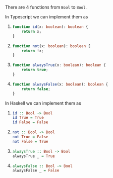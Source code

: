 There are 4 functions from `Bool` to `Bool`. 

In Typescript we can implement them as

1.  
   ```ts
   function id(x: boolean): boolean {
       return x;
   }
   ```

1.  
   ```ts
   function not(x: boolean): boolean {
       return !x;
   }
   ```

1.  
   ```ts
   function alwaysTrue(x: boolean): boolean {
       return true;
   }
   ```

1.  
   ```ts
   function alwaysFalse(x: boolean): boolean {
       return false;
   }
   ```

In Haskell we can implement them as

1.  
   ```haskell
   id :: Bool -> Bool
   id True = True
   id False = False
   ```

1. 
   ```haskell
   not :: Bool -> Bool
   not True = False
   not False = True
   ```

1. 
   ```haskell
   alwaysTrue :: Bool -> Bool
   alwaysTrue _ = True
   ```

1. 
   ```haskell
   alwaysFalse :: Bool -> Bool
   alwaysFalse _ = False
   ```
